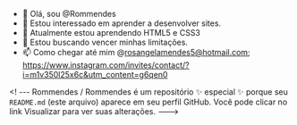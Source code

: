- 👋 Olá, sou @Rommendes
 - 👀 Estou interessado em aprender a desenvolver sites.
 - 🌱 Atualmente estou aprendendo HTML5 e CSS3
 - 💞️ Estou buscando vencer minhas limitações.
 - 📫 Como chegar até mim @rosangelamendes5@hotmail.com; https://www.instagram.com/invites/contact/?i=m1v350l25x6c&utm_content=g6qen0 

 <! ---
 Rommendes / Rommendes é um repositório ✨ especial ✨ porque seu `README.md` (este arquivo) aparece em seu perfil GitHub.
 Você pode clicar no link Visualizar para ver suas alterações.
 --->
